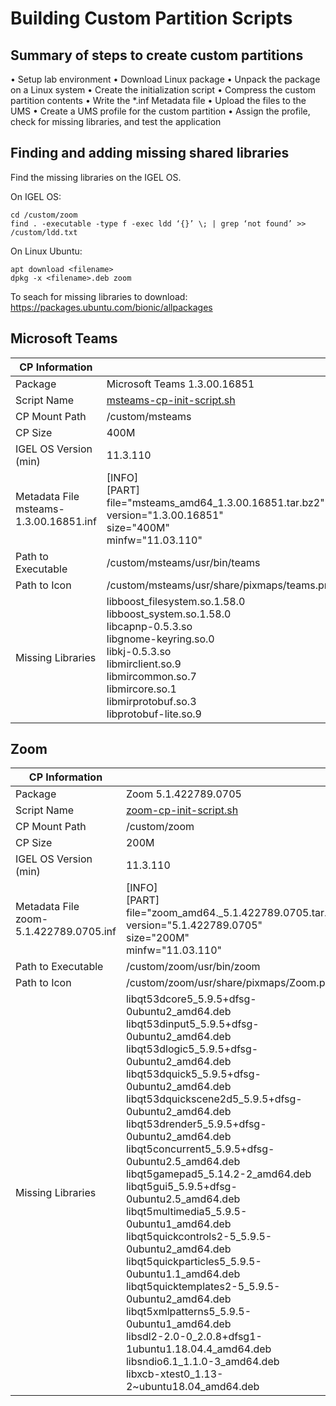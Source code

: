 # Building Custom Partition Scripts

## Summary of steps to create custom partitions

•	Setup lab environment
•	Download Linux package
•	Unpack the package on a Linux system
•	Create the initialization script
•	Compress the custom partition contents
•	Write the \*.inf Metadata file
•	Upload the files to the UMS
•	Create a UMS profile for the custom partition
•	Assign the profile, check for missing libraries, and test the application


## Finding and adding missing shared libraries

Find the missing libraries on the IGEL OS.

On IGEL OS:
```{find missing shared libraries}
cd /custom/zoom
find . -executable -type f -exec ldd ‘{}’ \; | grep ‘not found’ >> /custom/ldd.txt
  ```

On Linux Ubuntu:
```{download missing libraries and add to CP}
apt download <filename>
dpkg -x <filename>.deb zoom
  ```

To seach for missing libraries to download:  https://packages.ubuntu.com/bionic/allpackages


## Microsoft Teams

|  CP Information |            |
|-----------------------|------------|
| Package | Microsoft Teams 1.3.00.16851|
| Script Name | [msteams-cp-init-script.sh](msteams-cp-init-script.sh) |
| CP Mount Path | /custom/msteams |
| CP Size | 400M |
| IGEL OS Version (min) | 11.3.110 |
| Metadata File <br /> msteams-1.3.00.16851.inf | [INFO] <br /> [PART] <br /> file="msteams_amd64_1.3.00.16851.tar.bz2" <br /> version="1.3.00.16851" <br /> size="400M" <br /> minfw="11.03.110" |
| Path to Executable | /custom/msteams/usr/bin/teams |
| Path to Icon | /custom/msteams/usr/share/pixmaps/teams.png |
| Missing Libraries | libboost_filesystem.so.1.58.0 <br /> libboost_system.so.1.58.0 <br /> libcapnp-0.5.3.so <br /> libgnome-keyring.so.0 <br /> libkj-0.5.3.so <br /> libmirclient.so.9 <br /> libmircommon.so.7 <br /> libmircore.so.1 <br /> libmirprotobuf.so.3 <br /> libprotobuf-lite.so.9 |


## Zoom

|  CP Information |            |
|-----------------------|------------|
| Package | Zoom 5.1.422789.0705|
| Script Name | [zoom-cp-init-script.sh](zoom-cp-init-script.sh) |
| CP Mount Path | /custom/zoom |
| CP Size | 200M |
| IGEL OS Version (min) | 11.3.110 |
| Metadata File <br /> zoom-5.1.422789.0705.inf | [INFO] <br /> [PART] <br /> file="zoom_amd64._5.1.422789.0705.tar.bz2" <br /> version="5.1.422789.0705" <br /> size="200M" <br /> minfw="11.03.110" |
| Path to Executable | /custom/zoom/usr/bin/zoom |
| Path to Icon | /custom/zoom/usr/share/pixmaps/Zoom.png |
| Missing Libraries | libqt53dcore5_5.9.5+dfsg-0ubuntu2_amd64.deb <br /> libqt53dinput5_5.9.5+dfsg-0ubuntu2_amd64.deb <br /> libqt53dlogic5_5.9.5+dfsg-0ubuntu2_amd64.deb <br /> libqt53dquick5_5.9.5+dfsg-0ubuntu2_amd64.deb <br /> libqt53dquickscene2d5_5.9.5+dfsg-0ubuntu2_amd64.deb <br /> libqt53drender5_5.9.5+dfsg-0ubuntu2_amd64.deb <br /> libqt5concurrent5_5.9.5+dfsg-0ubuntu2.5_amd64.deb <br /> libqt5gamepad5_5.14.2-2_amd64.deb <br /> libqt5gui5_5.9.5+dfsg-0ubuntu2.5_amd64.deb <br /> libqt5multimedia5_5.9.5-0ubuntu1_amd64.deb <br /> libqt5quickcontrols2-5_5.9.5-0ubuntu2_amd64.deb <br /> libqt5quickparticles5_5.9.5-0ubuntu1.1_amd64.deb <br /> libqt5quicktemplates2-5_5.9.5-0ubuntu2_amd64.deb <br /> libqt5xmlpatterns5_5.9.5-0ubuntu1_amd64.deb <br /> libsdl2-2.0-0_2.0.8+dfsg1-1ubuntu1.18.04.4_amd64.deb <br /> libsndio6.1_1.1.0-3_amd64.deb <br /> libxcb-xtest0_1.13-2~ubuntu18.04_amd64.deb |
